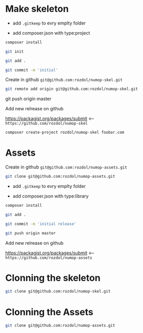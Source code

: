 # Make skeleton

- add `.gitkeep` to evry emplty folder

- add composer.json with type:project

```bash
composer install

git init

git add .

git commit -m 'initial'
```

Create in github `git@github.com:rozdol/numop-skel.git`

```bash
git remote add origin git@github.com:rozdol/numop-skel.git
```

git push origin master

Add new relrease on github


https://packagist.org/packages/submit <-- `https://github.com/rozdol/numop-skel`


```bash
composer create-project rozdol/numop-skel foobar.com
```

# Assets

Create in github `git@github.com:rozdol/numop-assets.git`

```bash
git clone git@github.com:rozdol/numop-assets.git
```

- add `.gitkeep` to evry emplty folder

- add composer.json with type:library

```bash
composer install

git add .

git commit -m 'initial release'

git push origin master
```

Add new relrease on github

https://packagist.org/packages/submit <-- `https://github.com/rozdol/numop-assets`

# Clonning the skeleton

```bash
git clone git@github.com:rozdol/numop-skel.git
```

# Clonning the Assets

```bash
git clone git@github.com:rozdol/numop-assets.git
```
